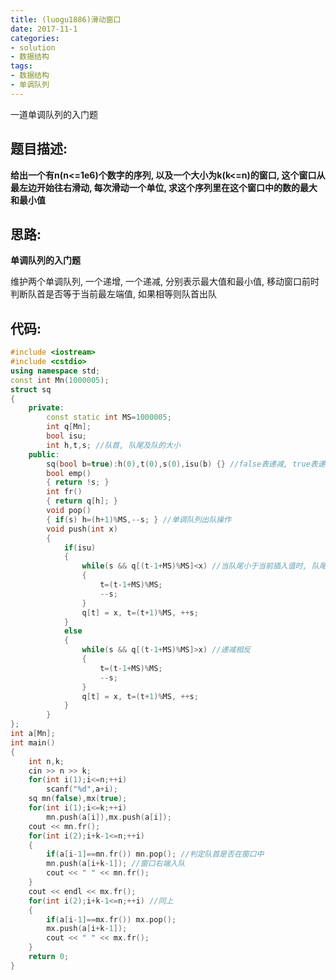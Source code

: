 ```yaml
---
title: (luogu1886)滑动窗口
date: 2017-11-1
categories:
- solution
- 数据结构
tags:
- 数据结构
- 单调队列
---
```


一道单调队列的入门题
<!-- more -->
## 题目描述:

**给出一个有n(n<=1e6)个数字的序列, 以及一个大小为k(k<=n)的窗口, 这个窗口从最左边开始往右滑动, 每次滑动一个单位, 求这个序列里在这个窗口中的数的最大和最小值**

## 思路:

**单调队列的入门题**

维护两个单调队列, 一个递增, 一个递减, 分别表示最大值和最小值, 移动窗口前时判断队首是否等于当前最左端值, 如果相等则队首出队

## 代码:
```cpp
#include <iostream>
#include <cstdio>
using namespace std;
const int Mn(1000005);
struct sq
{
	private:
		const static int MS=1000005;
		int q[Mn];
		bool isu;
		int h,t,s; //队首, 队尾及队的大小
	public:
		sq(bool b=true):h(0),t(0),s(0),isu(b) {} //false表递减, true表递增
		bool emp()
		{ return !s; }
		int fr()
		{ return q[h]; }
		void pop()
		{ if(s) h=(h+1)%MS,--s; } //单调队列出队操作
		void push(int x)
		{
			if(isu)
			{
				while(s && q[(t-1+MS)%MS]<x) //当队尾小于当前插入值时, 队尾出队
				{
					t=(t-1+MS)%MS;
					--s;
				}
				q[t] = x, t=(t+1)%MS, ++s;
			}
			else
			{
				while(s && q[(t-1+MS)%MS]>x) //递减相反
				{
					t=(t-1+MS)%MS;
					--s;
				}
				q[t] = x, t=(t+1)%MS, ++s;
			}
		}
};
int a[Mn];
int main()
{
	int n,k;
	cin >> n >> k;
	for(int i(1);i<=n;++i)
		scanf("%d",a+i);
	sq mn(false),mx(true);
	for(int i(1);i<=k;++i)
		mn.push(a[i]),mx.push(a[i]);
	cout << mn.fr();
	for(int i(2);i+k-1<=n;++i)
	{
		if(a[i-1]==mn.fr())	mn.pop(); //判定队首是否在窗口中
		mn.push(a[i+k-1]); //窗口右端入队
		cout << " " << mn.fr();
	}
	cout << endl << mx.fr();
	for(int i(2);i+k-1<=n;++i) //同上
	{
		if(a[i-1]==mx.fr())	mx.pop();
		mx.push(a[i+k-1]);
		cout << " " << mx.fr();
	}
	return 0;
}
```
